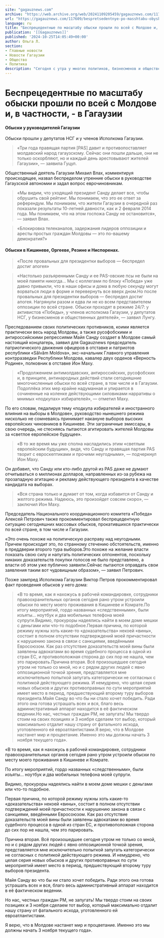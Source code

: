 ```yaml
---
site: "gagauznews.com"
archive: "https://web.archive.org/web/20241109205459/gagauznews.com/117609/bespretsedentnye-po-masshtabu-obyski-proshli-po-vsej-s-moldove-i-v-chastnosti-v-gagauzii.html"
url: "https://gagauznews.com/117609/bespretsedentnye-po-masshtabu-obyski-proshli-po-vsej-s-moldove-i-v-chastnosti-v-gagauzii.html"
language: ru
title: "Беспрецедентные по масштабу обыски прошли по всей с Молдове и, в частности, - в Гагаузии"
publication: '[[Gagauznews]]'
published: '2024-10-25T14:05:49+00:00'
author: Ольга Л.
section:
- Главные новости
- Новости Гагаузии
- Общество
- Политика
description: "Сегодня с утра у многих политиков, бизнесменов и общественных деятелей Молдовы прошли обыски. Обыски у руководителей Гагаузии Обыски прошли у депутатов НСГ и у членов Исполкома Гагаузии. Ранним утром с редакцией Gagauznews связался зампред Исполкома Гагаузии Виктор Петров и сообщил, что сегодня утром обыски проводятся в его доме в Комрате. \uFEFF Глава Гагаузской автономии Евгения Гуцул прокомментировала сегодняшние обыски режима Санду, которые он устроил заместителю председателя Исполкома Виктору Петрову и замглаве управления внешних связей Юрию Кузнецову, а также вчерашние допросы жителей Гагаузии. «Три года правящая партия [PAS] давит и противопоставляет молдавский народ гагаузскому. Сейчас они пошли дальше, они не только оскорбляют, […]"
---
```


# Беспрецедентные по масштабу обыски прошли по всей с Молдове и, в частности, - в Гагаузии

#### Обыски у руководителей Гагаузии

Обыски прошли у депутатов НСГ и у членов Исполкома Гагаузии.

> «Три года правящая партия [PAS] давит и противопоставляет молдавский народ гагаузскому. Сейчас они пошли дальше, они не только оскорбляют, но и каждый день арестовывают жителей Гагаузии», — заявила Гуцул.

Общественный деятель Гагаузии Михаил Влах, комментируя происходящее, назвал беспределом утренние обыски в руководстве Гагаузской автономии и задал вопрос еврочиновникам.

> «Мы видим, что уходящий президент Санду делает все, чтобы обрушить свой рейтинг. Мы понимаем, что это ее ответ за референдум. Мы понимаем, что жители Гагаузии в очередной раз показали результаты 10-летней давности, как и 2 февраля 2014 года. Мы понимаем, что на этом госпожа Санду не остановится», — заявил Влах.

> «Блокировка телеканалов, задержания лидеров оппозиции и аресты простых граждан Молдовы — это по-вашему демократия?»

#### Обыски в Кишиневе, Оргееве, Резине и Ниспоренах.

> «После провальных для президентки выборов — беспредел достиг апогея»

> «Настолько разъяренными Санду и ее PAS-овские псы не были на моей памяти никогда… Мы с коллегами по блоку «Победа» уже давно привыкли, что в наши офисы и дома в любую секунду могут ворваться люди в форме и перевернуть все вверх дном.Но после провальных для президентки выборов — беспредел достиг апогея. Нагрянули разом и едва ли не ко всем представителем оппозиции по всей стране. Обыски проходят в режиме 24/7: у активистов «Победы», у членов исполкома Гагаузии, у депутатов НСГ, у бизнесменов и общественных деятелей», — заявил Лунгу.

Преследованием своих политических противников, коими является практически весь народ Молдовы, а также русофобскими и антироссийскими репрессиями Майя Санду создает в Молдове самый настоящий концлагерь, заявил для Gagauznews председатель патриотического движения офицеров в отставке и патриотов республики «Sălvăm Moldova», экс-начальник Главного управления контрразведки Республики Молдова, кавалер двух орденов «Верность Родине», полковник в отставке Ион Маху.

> «Продолжением антимолдавских, антироссийских, русофобских и, в принципе, антинародных действий стали сегодняшние многочисленные обыски по всей стране, в том числе и в Гагаузии. Подоплёка этих мер крайне надуманная и упирается в сочиненные на коленке действующими силовиками нарративы о мнимых «подкупах» избирателей», — отметил Маху.

По его словам, педалируя тему «подкупа избирателей и иностранного влияния на выборы в Молдове», руководство нынешнего режима нисколько не сомневаясь принимает накануне выборов высоких европейских чиновников в Кишиневе. Эти заграничные эмиссары, в свою очередь, не стесняясь пытаются агитировать жителей Молдовы за «светлое европейское будущее».

> «В то же время мы уже сполна насладились этим «светлым европейским будущим», видя, что Санду и правящая партия PAS творит с евроскептиками и прочими неугодными», — подчеркнул Ион Маху.

Он добавил, что Санду или кто-либо другой из PAS даже не думают отчитываться о миллионах долларов, направленных из-за рубежа на прозападную агитацию и рекламу действующего президента в качестве кандидата на выборах.

> «Вся страна только и думает от том, когда избавится от Санду и желтого режима. Надеюсь, это произойдет совсем скоро», — заключил Ион Маху.

Председатель Национального координационного комитета «Победа» Алексей Петрович также прокомментировал беспрецедентную ситуацию сегодняшних массовых обысков, прокатившихся практически по всей стране, в том числе и Гагаузии.

«Это очень похоже на политическую расправу над неугодными. Причем происходит это, по странному стечению обстоятельств, именно в преддверии второго тура выборов.Это похоже на желание власти показать свою силу и напугать политических оппонентов, поскольку никаких доказательств покупки голосов не было представлено, а власти об этом уже публично заявили.Сейчас пытаются оправдать свои заявления таким вот чудовищным образом», — заявил Петрович.

Позже зампред Исполкома Гагаузии Виктор Петров прокомментировал факт проведения обысков у него дома:

> «В то время, как я нахожусь в рабочей командировке, сотрудники правоохранительных органов сегодня рано утром устроили обыски по месту моего проживания в Кишиневе и Комрате.По итогу мероприятий, гордо названных «следственными», были изъяты… ноутбук и два мобильных телефона моей супруги.Видимо, прокуроры надеялись найти в моем доме мешки с деньгами или что-то подобное.Первая причина, по которой режиму нужны хоть какие-то «доказательства» некоей «вины», состоит в полном отсутствии подтверждений моей причастности к нарушению закона в связи с санкциями, введёнными Евросоюзом. Как раз отсутствие доказательств моей вины были заявлены адвокатами во время судебного процесса в одной из стран ЕС, и противоположная сторона до сих пор не нашла, чем это парировать.Причина вторая. Всё произошедшее сегодня утром не только со мной, но и с рядом других людей с явно оппозиционной точкой зрения, представляется мне исключительно попыткой запугать категорически не согласных с политикой действующего режима. И немудрено, что целая серия новых обысков и других противоправных по сути мероприятий имеет место в период, предшествующий второму туру выборов президента.Майя Санду во что бы ни стало хочет победить. Ради этого она готова устрашать всех и вся, благо весь административный аппарат находится в её фактическом ведении.Но нас, честных граждан РМ, не запугать! Мы твердо стоим на своих позициях и 3 ноября сделаем тот выбор, который максимально отдалит нашу страну от фатального исхода, уготовленного ей евроатлантистами.Я верю, что в Молдове настанет мир и процветание. Именно это мы должны начать 3 ноября текущего года».

«В то время, как я нахожусь в рабочей командировке, сотрудники правоохранительных органов сегодня рано утром устроили обыски по месту моего проживания в Кишиневе и Комрате.

По итогу мероприятий, гордо названных «следственными», были изъяты… ноутбук и два мобильных телефона моей супруги.

Видимо, прокуроры надеялись найти в моем доме мешки с деньгами или что-то подобное.

Первая причина, по которой режиму нужны хоть какие-то «доказательства» некоей «вины», состоит в полном отсутствии подтверждений моей причастности к нарушению закона в связи с санкциями, введёнными Евросоюзом. Как раз отсутствие доказательств моей вины были заявлены адвокатами во время судебного процесса в одной из стран ЕС, и противоположная сторона до сих пор не нашла, чем это парировать.

Причина вторая. Всё произошедшее сегодня утром не только со мной, но и с рядом других людей с явно оппозиционной точкой зрения, представляется мне исключительно попыткой запугать категорически не согласных с политикой действующего режима. И немудрено, что целая серия новых обысков и других противоправных по сути мероприятий имеет место в период, предшествующий второму туру выборов президента.

Майя Санду во что бы ни стало хочет победить. Ради этого она готова устрашать всех и вся, благо весь административный аппарат находится в её фактическом ведении.

Но нас, честных граждан РМ, не запугать! Мы твердо стоим на своих позициях и 3 ноября сделаем тот выбор, который максимально отдалит нашу страну от фатального исхода, уготовленного ей евроатлантистами.

Я верю, что в Молдове настанет мир и процветание. Именно это мы должны начать 3 ноября текущего года».